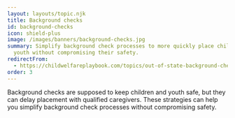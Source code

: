 ```yaml
---
layout: layouts/topic.njk
title: Background checks
id: background-checks
icon: shield-plus
image: /images/banners/background-checks.jpg
summary: Simplify background check processes to more quickly place children and
  youth without compromising their safety.
redirectFrom:
  - https://childwelfareplaybook.com/topics/out-of-state-background-checks/
order: 3
---
```


Background checks are supposed to keep children and youth safe, but they can delay placement with qualified caregivers. These strategies can help you simplify background check processes without compromising safety.